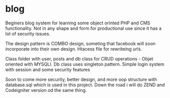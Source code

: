 # blog
Beginers blog system for learning some object orinted PHP and CMS functionality.
Not in any shape and form for productional use since it has a lot of security issues.

The design pattern is COMBO design, someting that facebook will soon incorporate into their own design.
Htacess file for rewriteing urls.

Class folder with user, posts and db class for CRUD operations - Objet oriented with MYSQLI. Db class uses singleton pattern.
Simple login system with session and some security features

Soon to come more security, better design, and more oop structure with database.sql which is used in this project. Down the road i will do ZEND and Codeigniter version od the same thing.



